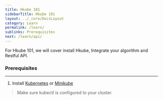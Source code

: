 ```yaml
---
title: Hkube 101
sidebarTitle: Hkube 101
layout: ../_core/DocsLayout
category: Learn
permalink: /learn/
sublinks: Prerequisites
next: /learn/api/
---
```


For Hkube 101, we will cover install Hkube, Integrate your algorithm and Restful API.

### Prerequisites
---

1) Install [Kubernetes](https://kubernetes.io/docs/user-journeys/users/application-developer/foundational/#section-1) or [Minikube](https://kubernetes.io/docs/tasks/tools/install-minikube/)

> Make sure kubectl is configured to your cluster.


<!-- ```hkube-box
# { "hkube": true, "url": "/learn", "title": "next &rarr;", "text": "Learn More" }
``` -->